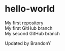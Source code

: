 # hello-world
My first repository <br>
My first GitHub branch <br>
My second GitHub branch <br>

Updated by BrandonY
